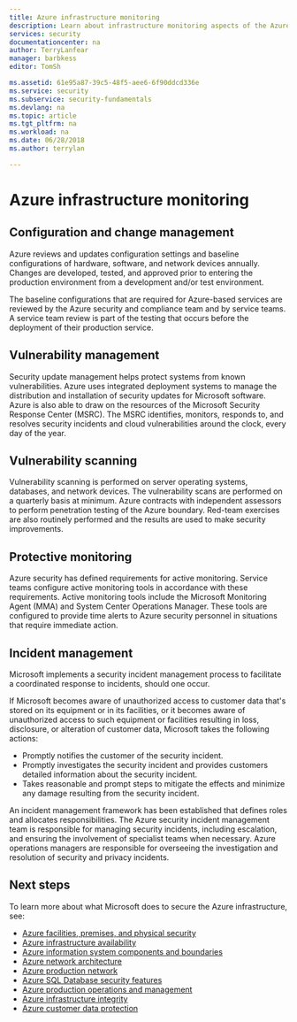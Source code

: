 ```yaml
---
title: Azure infrastructure monitoring
description: Learn about infrastructure monitoring aspects of the Azure production network, such as vulnerability scanning.
services: security
documentationcenter: na
author: TerryLanfear
manager: barbkess
editor: TomSh

ms.assetid: 61e95a87-39c5-48f5-aee6-6f90ddcd336e
ms.service: security
ms.subservice: security-fundamentals
ms.devlang: na
ms.topic: article
ms.tgt_pltfrm: na
ms.workload: na
ms.date: 06/28/2018
ms.author: terrylan

---
```


# Azure infrastructure monitoring   

## Configuration and change management
Azure reviews and updates configuration settings and baseline configurations of hardware, software, and network devices annually. Changes are developed, tested, and approved prior to entering the production environment from a development and/or test environment.

The baseline configurations that are required for Azure-based services are reviewed by the Azure security and compliance team and by service teams. A service team review is part of the testing that occurs before the deployment of their production service.

## Vulnerability management
Security update management helps protect systems from known vulnerabilities. Azure uses integrated deployment systems to manage the distribution and installation of security updates for Microsoft software. Azure is also able to draw on the resources of the Microsoft Security Response Center (MSRC). The MSRC identifies, monitors, responds to, and resolves security incidents and cloud vulnerabilities around the clock, every day of the year.

## Vulnerability scanning
Vulnerability scanning is performed on server operating systems, databases, and network devices. The vulnerability scans are performed on a quarterly basis at minimum. Azure contracts with independent assessors to perform penetration testing of the Azure boundary. Red-team exercises are also routinely performed and the results are used to make security improvements.

## Protective monitoring
Azure security has defined requirements for active monitoring. Service teams configure active monitoring tools in accordance with these requirements. Active monitoring tools include the Microsoft Monitoring Agent (MMA) and System Center Operations Manager. These tools are configured to provide time alerts to Azure security personnel in situations that require immediate action.

## Incident management
Microsoft implements a security incident management process to facilitate a coordinated response to incidents, should one occur.

If Microsoft becomes aware of unauthorized access to customer data that's stored on its equipment or in its facilities, or it becomes aware of unauthorized access to such equipment or facilities resulting in loss, disclosure, or alteration of customer data, Microsoft takes the following actions:

- Promptly notifies the customer of the security incident.
- Promptly investigates the security incident and provides customers detailed information about the security incident.
- Takes reasonable and prompt steps to mitigate the effects and minimize any damage resulting from the security incident.

An incident management framework has been established that defines roles and allocates responsibilities. The Azure security incident management team is responsible for managing security incidents, including escalation, and ensuring the involvement of specialist teams when necessary. Azure operations managers are responsible for overseeing the investigation and resolution of security and privacy incidents.

## Next steps
To learn more about what Microsoft does to secure the Azure infrastructure, see:

- [Azure facilities, premises, and physical security](physical-security.md)
- [Azure infrastructure availability](infrastructure-availability.md)
- [Azure information system components and boundaries](infrastructure-components.md)
- [Azure network architecture](infrastructure-network.md)
- [Azure production network](production-network.md)
- [Azure SQL Database security features](infrastructure-sql.md)
- [Azure production operations and management](infrastructure-operations.md)
- [Azure infrastructure integrity](infrastructure-integrity.md)
- [Azure customer data protection](protection-customer-data.md)

